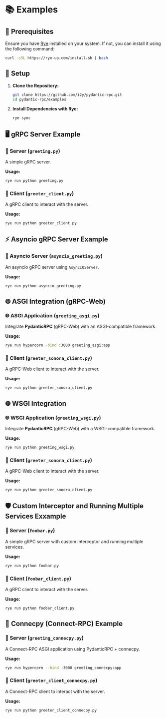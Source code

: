 # 📚 Examples

## 📝 Prerequisites

Ensure you have [Rye](https://rye-up.com/) installed on your system. If not, you can install it using the following command:

```bash
curl -sSL https://rye-up.com/install.sh | bash
```

## 🔧 Setup

1. **Clone the Repository:**

    ```bash
    git clone https://github.com/i2y/pydantic-rpc.git
    cd pydantic-rpc/examples
    ```

2. **Install Dependencies with Rye:**

    ```bash
    rye sync
    ```

## 🖥️ gRPC Server Example

### 🔧 Server (`greeting.py`)

A simple gRPC server.

**Usage:**

```bash
rye run python greeting.py
```

### 🔗 Client (`greeter_client.py`)

A gRPC client to interact with the server.

**Usage:**

```bash
rye run python greeter_client.py
```

## ⚡ Asyncio gRPC Server Example

### 🔧 Asyncio Server (`asyncio_greeting.py`)

An asyncio gRPC server using `AsyncIOServer`.

**Usage:**

```bash
rye run python asyncio_greeting.py
```

## 🌐 ASGI Integration (gRPC-Web)

### 🌐 ASGI Application (`greeting_asgi.py`)

Integrate **PydanticRPC** (gRPC-Web) with an ASGI-compatible framework.

**Usage:**

```bash
rye run hypercorn -bind :3000 greeting_asgi:app
```

### 🔗 Client (`greeter_sonora_client.py`)
A gRPC-Web client to interact with the server.

**Usage:**

```bash
rye run python greeter_sonora_client.py
```


## 🌐 WSGI Integration

### 🌐 WSGI Application (`greeting_wsgi.py`)

Integrate **PydanticRPC** (gRPC-Web) with a WSGI-compatible framework.

**Usage:**

```bash
rye run python greeting_wsgi.py
```

### 🔗 Client (`greeter_sonora_client.py`)
A gRPC-Web client to interact with the server.

**Usage:**

```bash
rye run python greeter_sonora_client.py
```


## 🛡️ Custom Interceptor and Running Multiple Services Exxample

### 🔧 Server (`foobar.py`)
A simple gRPC server with custom interceptor and running multiple services.

**Usage:**

```bash
rye run python foobar.py
```

### 🔗 Client (`foobar_client.py`)
A gRPC client to interact with the server.

**Usage:**

```bash
rye run python foobar_client.py
```

## 🤝 Connecpy (Connect-RPC) Example

### 🔧 Server (`greeting_connecpy.py`)

A Connect-RPC ASGI application using PydanticRPC + connecpy.

**Usage:**

```bash
rye run hypercorn --bind :3000 greeting_connecpy:app
```

### 🔗 Client (`greeter_client_connecpy.py`)

A Connect-RPC client to interact with the server.

**Usage:**

```bash
rye run python greeter_client_connecpy.py
```

